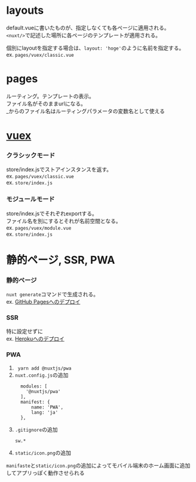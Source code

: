 # layouts
default.vueに書いたものが、指定しなくても各ページに適用される。    
`<nuxt/>`で記述した場所に各ページのテンプレートが適用される。     
      
個別にlayoutを指定する場合は、`layout: 'hoge'`のように名前を指定する。      
ex. `pages/vuex/classic.vue`    

# pages
ルーティング。テンプレートの表示。      
ファイル名がそのままurlになる。    
_からのファイル名はルーティングパラメータの変数名として使える    

# [vuex](https://ja.nuxtjs.org/guide/vuex-store/)    
### クラシックモード
store/index.jsでストアインスタンスを返す。    
ex. `pages/vuex/classic.vue`       
ex. `store/index.js`

### モジュールモード
store/index.jsでそれぞれexportする。    
ファイル名を別にするとそれが名前空間となる。    
ex. `pages/vuex/module.vue`     
ex. `store/index.js`


# 静的ページ, SSR, PWA
### 静的ページ
`nuxt generate`コマンドで生成される。     
ex. [GitHub Pagesへのデプロイ](https://ja.nuxtjs.org/faq/github-pages)

### SSR
特に設定せずに        
ex. [Herokuへのデプロイ](https://ja.nuxtjs.org/faq/heroku-deployment)

### PWA
1. ` yarn add @nuxtjs/pwa`
1. `nuxt.config.js`の追加
   ```
     modules: [
       '@nuxtjs/pwa'
     ],
     manifest: {
         name: 'PWA',
         lang: 'ja'
     },
   ```
1. `.gitignore`の追加
   ```
   sw.*
   ```
1. `static/icon.png`の追加

 `manifaste`と`static/icon.png`の追加によってモバイル端末のホーム画面に追加してアプリっぽく動作させられる